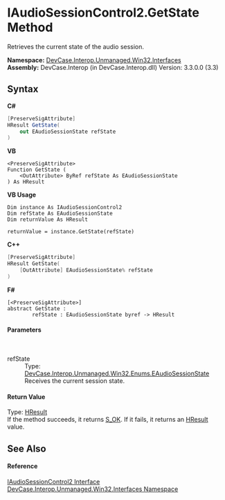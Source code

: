 # IAudioSessionControl2.GetState Method 
 

Retrieves the current state of the audio session.

**Namespace:**&nbsp;<a href="N_DevCase_Interop_Unmanaged_Win32_Interfaces">DevCase.Interop.Unmanaged.Win32.Interfaces</a><br />**Assembly:**&nbsp;DevCase.Interop (in DevCase.Interop.dll) Version: 3.3.0.0 (3.3)

## Syntax

**C#**<br />
``` C#
[PreserveSigAttribute]
HResult GetState(
	out EAudioSessionState refState
)
```

**VB**<br />
``` VB
<PreserveSigAttribute>
Function GetState ( 
	<OutAttribute> ByRef refState As EAudioSessionState
) As HResult
```

**VB Usage**<br />
``` VB Usage
Dim instance As IAudioSessionControl2
Dim refState As EAudioSessionState
Dim returnValue As HResult

returnValue = instance.GetState(refState)
```

**C++**<br />
``` C++
[PreserveSigAttribute]
HResult GetState(
	[OutAttribute] EAudioSessionState% refState
)
```

**F#**<br />
``` F#
[<PreserveSigAttribute>]
abstract GetState : 
        refState : EAudioSessionState byref -> HResult 

```


#### Parameters
&nbsp;<dl><dt>refState</dt><dd>Type: <a href="T_DevCase_Interop_Unmanaged_Win32_Enums_EAudioSessionState">DevCase.Interop.Unmanaged.Win32.Enums.EAudioSessionState</a><br />Receives the current session state.</dd></dl>

#### Return Value
Type: <a href="T_DevCase_Interop_Unmanaged_Win32_Enums_HResult">HResult</a><br />If the method succeeds, it returns <a href="T_DevCase_Interop_Unmanaged_Win32_Enums_HResult">S_OK</a>. If it fails, it returns an <a href="T_DevCase_Interop_Unmanaged_Win32_Enums_HResult">HResult</a> value.

## See Also


#### Reference
<a href="T_DevCase_Interop_Unmanaged_Win32_Interfaces_IAudioSessionControl2">IAudioSessionControl2 Interface</a><br /><a href="N_DevCase_Interop_Unmanaged_Win32_Interfaces">DevCase.Interop.Unmanaged.Win32.Interfaces Namespace</a><br />